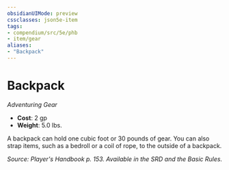 ```yaml
---
obsidianUIMode: preview
cssclasses: json5e-item
tags:
- compendium/src/5e/phb
- item/gear
aliases: 
- "Backpack"
---
```

# Backpack
*Adventuring Gear*  

- **Cost**: 2 gp
- **Weight**: 5.0 lbs.

A backpack can hold one cubic foot or 30 pounds of gear. You can also strap items, such as a bedroll or a coil of rope, to the outside of a backpack.

*Source: Player's Handbook p. 153. Available in the SRD and the Basic Rules.*
